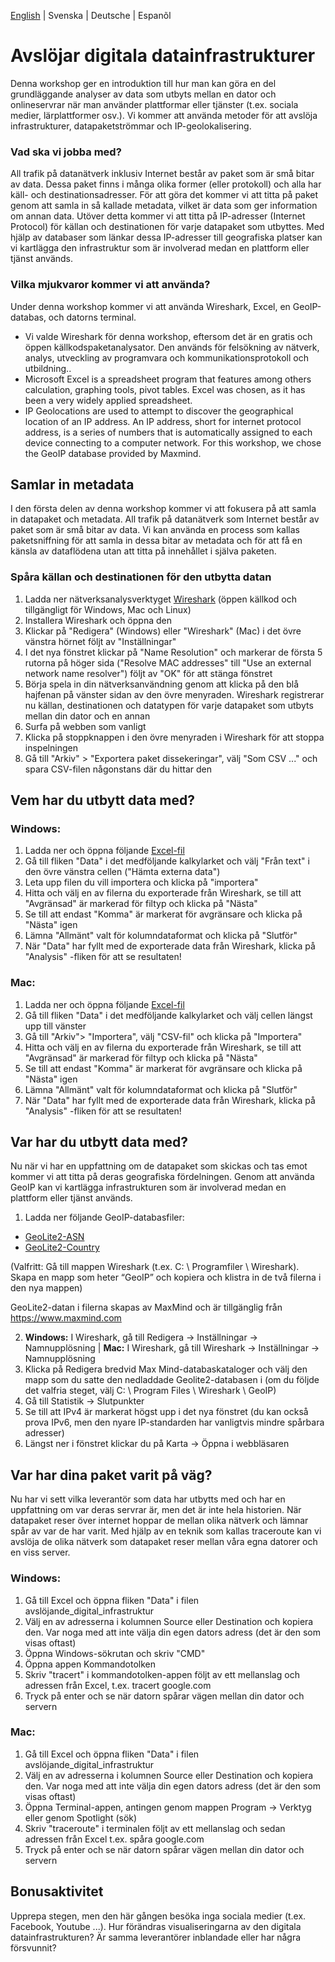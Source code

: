 [English](/README.md) | Svenska | Deutsche | Espanõl

# Avslöjar digitala datainfrastrukturer
Denna workshop ger en introduktion till hur man kan göra en del grundläggande analyser av data som utbyts mellan en dator och onlineservrar när man använder plattformar eller tjänster (t.ex. sociala medier, lärplattformer osv.). Vi kommer att använda metoder för att avslöja infrastrukturer, datapaketströmmar och IP-geolokalisering.

### Vad ska vi jobba med?
All trafik på datanätverk inklusiv Internet består av paket som är små bitar av data. Dessa paket finns i många olika former (eller protokoll) och alla har käll- och destinationsadresser. För att göra det kommer vi att titta på paket genom att samla in så kallade metadata, vilket är data som ger information om annan data.
Utöver detta kommer vi att titta på IP-adresser (Internet Protocol) för källan och destinationen för varje datapaket som utbyttes. Med hjälp av databaser som länkar dessa IP-adresser till geografiska platser kan vi kartlägga den infrastruktur som är involverad medan en plattform eller tjänst används.

### Vilka mjukvaror kommer vi att använda?
Under denna workshop kommer vi att använda Wireshark, Excel, en GeoIP-databas, och datorns terminal.
- Vi valde Wireshark för denna workshop, eftersom det är en gratis och öppen källkodspaketanalysator. Den används för felsökning av nätverk, analys, utveckling av programvara och kommunikationsprotokoll och utbildning..
- Microsoft Excel is a spreadsheet program that features among others calculation, graphing tools, pivot tables. Excel was chosen, as it has been a very widely applied spreadsheet. 
- IP Geolocations are used to attempt to discover the geographical location of an IP address. An IP address, short for internet protocol address, is a series of numbers that is automatically assigned to each device connecting to a computer network. For this workshop, we chose the GeoIP database provided by Maxmind.

## Samlar in metadata
I den första delen av denna workshop kommer vi att fokusera på att samla in datapaket och metadata.
All trafik på datanätverk som Internet består av paket som är små bitar av data. Vi kan använda en process som kallas paketsniffning för att samla in dessa bitar av metadata och för att få en känsla av dataflödena utan att titta på innehållet i själva paketen.

### Spåra källan och destinationen för den utbytta datan
1. Ladda ner nätverksanalysverktyget [Wireshark](https://www.wireshark.org) (öppen källkod och tillgängligt för Windows, Mac och Linux)
2. Installera Wireshark och öppna den
3. Klickar på "Redigera" (Windows) eller "Wireshark" (Mac) i det övre vänstra hörnet följt av "Inställningar"
4. I det nya fönstret klickar på "Name Resolution" och markerar de första 5 rutorna på höger sida ("Resolve MAC addresses" till "Use an external network name resolver") följt av "OK" för att stänga fönstret
5. Börja spela in din nätverksanvändning genom att klicka på den blå hajfenan på vänster sidan av den övre menyraden. Wireshark registrerar nu källan, destinationen och datatypen för varje datapaket som utbyts mellan din dator och en annan
6. Surfa på webben som vanligt
7. Klicka på stoppknappen i den övre menyraden i Wireshark för att stoppa inspelningen
8. Gå till "Arkiv" > "Exportera paket dissekeringar", välj "Som CSV ..." och spara CSV-filen någonstans där du hittar den

## Vem har du utbytt data med?
### Windows:
1. Ladda ner och öppna följande <a href="/revealing_digital_infrastructure201103.xlsx" download="download"> Excel-fil </a>
2. Gå till fliken "Data" i det medföljande kalkylarket och välj "Från text" i den övre vänstra cellen ("Hämta externa data")
3. Leta upp filen du vill importera och klicka på "importera"
4. Hitta och välj en av filerna du exporterade från Wireshark, se till att "Avgränsad" är markerad för filtyp och klicka på "Nästa"
5. Se till att endast "Komma" är markerat för avgränsare och klicka på "Nästa" igen
6. Lämna "Allmänt" valt för kolumndataformat och klicka på "Slutför"
7. När "Data" har fyllt med de exporterade data från Wireshark, klicka på "Analysis" -fliken för att se resultaten!

### Mac:
1. Ladda ner och öppna följande <a href="/revealing_digital_infrastructure201103.xlsx" download="download"> Excel-fil </a>
2. Gå till fliken "Data" i det medföljande kalkylarket och välj cellen längst upp till vänster
3. Gå till "Arkiv"> "Importera", välj "CSV-fil" och klicka på "Importera"
4. Hitta och välj en av filerna du exporterade från Wireshark, se till att "Avgränsad" är markerad för filtyp och klicka på "Nästa"
5. Se till att endast "Komma" är markerat för avgränsare och klicka på "Nästa" igen
6. Lämna "Allmänt" valt för kolumndataformat och klicka på "Slutför"
7. När "Data" har fyllt med de exporterade data från Wireshark, klicka på "Analysis" -fliken för att se resultaten!

## Var har du utbytt data med?
Nu när vi har en uppfattning om de datapaket som skickas och tas emot kommer vi att titta på deras geografiska fördelningen. Genom att använda GeoIP kan vi kartlägga infrastrukturen som är involverad medan en plattform eller tjänst används.

1.	Ladda ner följande GeoIP-databasfiler: 
-  <a href="/GeoLite2-ASN.mmdb" download="download">GeoLite2-ASN</a>
-  <a href="/GeoLite2-Country.mmdb" download="download">GeoLite2-Country</a>

(Valfritt: Gå till mappen Wireshark (t.ex. C: \ Programfiler \ Wireshark). Skapa en mapp som heter “GeoIP” och kopiera och klistra in de två filerna i den nya mappen)

GeoLite2-datan i filerna skapas av MaxMind och är tillgänglig från <a href="https://www.maxmind.com">https://www.maxmind.com</a>

2. **Windows:** I Wireshark, gå till Redigera → Inställningar → Namnupplösning | **Mac:** I Wireshark, gå till Wireshark → Inställningar → Namnupplösning
3. Klicka på Redigera bredvid Max Mind-databaskataloger och välj den mapp som du satte den nedladdade Geolite2-databasen i (om du följde det valfria steget, välj C: \ Program Files \ Wireshark \ GeoIP)
4. Gå till Statistik → Slutpunkter
5. Se till att IPv4 är markerat högst upp i det nya fönstret (du kan också prova IPv6, men den nyare IP-standarden har vanligtvis mindre spårbara adresser)
6. Längst ner i fönstret klickar du på Karta → Öppna i webbläsaren

## Var har dina paket varit på väg?
Nu har vi sett vilka leverantör som data har utbytts med och har en uppfattning om var deras servrar är, men det är inte hela historien. När datapaket reser över internet hoppar de mellan olika nätverk och lämnar spår av var de har varit. Med hjälp av en teknik som kallas traceroute kan vi avslöja de olika nätverk som datapaket reser mellan våra egna datorer och en viss server.

### Windows:
1. Gå till Excel och öppna fliken "Data" i filen avslöjande_digital_infrastruktur
2. Välj en av adresserna i kolumnen Source eller Destination och kopiera den. Var noga med att inte välja din egen dators adress (det är den som visas oftast)
3. Öppna Windows-sökrutan och skriv "CMD"
4. Öppna appen Kommandotolken
5. Skriv "tracert" i kommandotolken-appen följt av ett mellanslag och adressen från Excel, t.ex. tracert google.com
6. Tryck på enter och se när datorn spårar vägen mellan din dator och servern

### Mac:
1. Gå till Excel och öppna fliken "Data" i filen avslöjande_digital_infrastruktur
2. Välj en av adresserna i kolumnen Source eller Destination och kopiera den. Var noga med att inte välja din egen dators adress (det är den som visas oftast)
3. Öppna Terminal-appen, antingen genom mappen Program → Verktyg eller genom Spotlight (sök)
4. Skriv "traceroute" i terminalen följt av ett mellanslag och sedan adressen från Excel t.ex. spåra google.com
5. Tryck på enter och se när datorn spårar vägen mellan din dator och servern

## Bonusaktivitet
Upprepa stegen, men den här gången besöka inga sociala medier (t.ex. Facebook, Youtube ...). Hur förändras visualiseringarna av den digitala datainfrastrukturen? Är samma leverantörer inblandade eller har några försvunnit?
